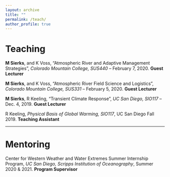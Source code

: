 ```yaml
---
layout: archive
title: ""
permalink: /teach/
author_profile: true
---
```

<!-- 
{% if author.googlescholar %}
  You can also find my articles on <u><a href="{{author.googlescholar}}">my Google Scholar profile</a>.</u>
{% endif %}

{% include base_path %}

{% for post in site.publications reversed %}
  {% include archive-single.html %}
{% endfor %}

 -->
# Teaching

**M Sierks**, and K Voss, “Atmospheric River and Adaptive Management Strategies”, *Colorado Mountain College, SUS440* – February 7, 2020. **Guest Lecturer**

**M Sierks**, and K Voss, “Atmospheric River Field Science and Logistics”, *Colorado Mountain College, SUS331* – February 5, 2020. **Guest Lecturer**

**M Sierks**, R Keeling, “Transient Climate Response”, *UC San Diego, SIO117* – Dec. 4, 2019. **Guest Lecturer**

R Keeling, *Physical Basis of Global Warming, SIO117*, UC San Diego Fall 2019. **Teaching Assistant**

--------------------

# Mentoring

Center for Western Weather and Water Extremes Summer Internship Program, *UC San Diego, Scripps Institution of Oceanography*, Summer 2020 & 2021. **Program Supervisor**

